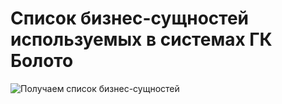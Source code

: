 # Список бизнес-сущностей используемых в системах ГК Болото

![Получаем список бизнес-сущностей](@entity/sweaf.ia.business_entities/business_entities_table_in_systems)